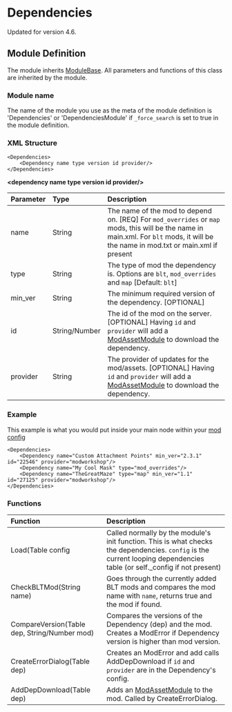 # Dependencies

Updated for version 4.6.

## Module Definition

The module inherits [ModuleBase](https://luffyyy.gitbook.io/beardlib/modules/modulebase). All parameters and functions of this class are inherited by the module.

### Module name

The name of the module you use as the meta of the module definition is 'Dependencies' or 'DependenciesModule' if `_force_search` is set to true in the module definition.

### XML Structure

```markup
<Dependencies>
    <Dependency name type version id provider/>
</Dependencies>
```

**&lt;dependency name type version id provider/&gt;**

| Parameter | Type | Description |
| :--- | :--- | :--- |
| name | String | The name of the mod to depend on. \[REQ\] For `mod_overrides` or `map` mods, this will be the name in main.xml. For `blt` mods, it will be the name in mod.txt or main.xml if present |
| type | String | The type of mod the dependency is. Options are `blt`, `mod_overrides` and `map` \[Default: `blt`\] |
| min_ver | String | The minimum required version of the dependency. \[OPTIONAL\] |
| id | String/Number | The id of the mod on the server. \[OPTIONAL\] Having `id` and `provider` will add a [ModAssetModule](https://luffyyy.gitbook.io/beardlib/modules/modassetmodule) to download the dependency. |
| provider | String | The provider of updates for the mod/assets. \[OPTIONAL\] Having `id` and `provider` will add a [ModAssetModule](https://luffyyy.gitbook.io/beardlib/modules/modassetmodule) to download the dependency. |

### Example

This example is what you would put inside your main node within your [mod config](https://github.com/GreatBigBushyBeard/PAYDAY-2-BeardLib/wiki/Module-Config)

```markup
<Dependencies>
    <Dependency name="Custom Attachment Points" min_ver="2.3.1" id="22546" provider="modworkshop"/>
    <Dependency name="My Cool Mask" type="mod_overrides"/>
    <Dependency name="TheGreatMaze" type="map" min_ver="1.1" id="27125" provider="modworkshop"/>
</Dependencies>
```

### Functions

| Function | Description |
| :--- | :--- |
| Load\(Table config | Called normally by the module's init function. This is what checks the dependencies. `config` is the current looping dependencies table \(or self.\_config if not present\) |
| CheckBLTMod\(String name\) | Goes through the currently added BLT mods and compares the mod name with `name`, returns true and the mod if found. |
| CompareVersion\(Table dep, String/Number mod\) | Compares the versions of the Dependency (dep) and the mod. Creates a ModError if Dependency version is higher than mod version. |
| CreateErrorDialog\(Table dep\) | Creates an ModError and add calls AddDepDownload if `id` and `provider` are in the Dependency's config. |
| AddDepDownload\(Table dep\) | Adds an [ModAssetModule](https://luffyyy.gitbook.io/beardlib/modules/modassetmodule) to the mod. Called by CreateErrorDialog. |


